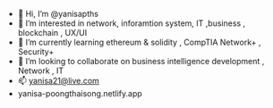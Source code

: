 - 👋 Hi, I’m @yanisapths
- 👀 I’m interested in network, inforamtion system, IT ,business , blockchain , UX/UI
- 🌱 I’m currently learning ethereum & solidity , CompTIA Network+ , Security+
- 💞️ I’m looking to collaborate on business intelligence development , Network , IT 
- 📫 yanisa21@live.com
- yanisa-poongthaisong.netlify.app

<!---

I’m a lifelong learner. I love learning and working with people and never stop trying. From recent projects during many courses in the university such as Software Engineering, Database system , Animation , OOP , and Web Programming, I worked with different group of people all along ,
though I'm aware about making mistakes, it is important to have courage to be a changer or admit what i don’t know, ask questions, foster the team to grow and finish the job together.
I’m a very team player type of person. Different perspective and opinions are excitments to me which help me adapt faster, understand better in the view that I may not experience like others.
I believe in myself to be able to learn and grow up as an original, and real one.

Feel free to check out my portfolio website: yanisa-poongthaisong.netlify.app
--->
